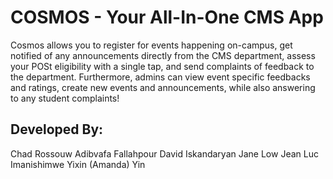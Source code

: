 # COSMOS - Your All-In-One CMS App
Cosmos allows you to register for events happening on-campus, get notified of any announcements directly from the CMS department, assess your POSt eligibility with a single tap, and send complaints of feedback to the department. Furthermore, admins can view event specific feedbacks and ratings, create new events and announcements, while also answering to any student complaints!

## Developed By:
Chad Rossouw
Adibvafa Fallahpour
David Iskandaryan
Jane Low
Jean Luc Imanishimwe
Yixin (Amanda) Yin

